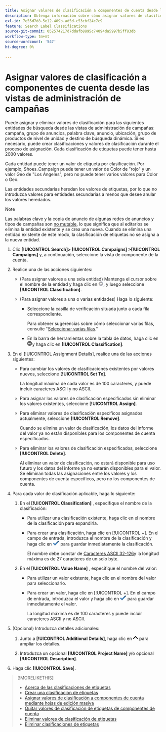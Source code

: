 ```yaml
---
title: Asignar valores de clasificación a componentes de cuenta desde las vistas de administración de campañas
description: Obtenga información sobre cómo asignar valores de clasificación a componentes de cuenta.
exl-id: 7e55d7d8-5e12-409b-ad5d-c53cbf24c7c9
feature: Search Label Classifications
source-git-commit: 052574217d7ddafb8895c74094da5997b5ff83db
workflow-type: tm+mt
source-wordcount: '547'
ht-degree: 0%

---
```


# Asignar valores de clasificación a componentes de cuenta desde las vistas de administración de campañas

Puede asignar y eliminar valores de clasificación para las siguientes entidades de búsqueda desde las vistas de administración de campañas: campaña, grupo de anuncios, palabra clave, anuncio, ubicación, grupo de productos de nivel de unidad y destino de búsqueda dinámica. Si es necesario, puede crear clasificaciones y valores de clasificación durante el proceso de asignación. Cada clasificación de etiquetas puede tener hasta 2000 valores.

Cada entidad puede tener un valor de etiqueta por clasificación. Por ejemplo, Shoes_Campaign puede tener un valor de Color de &quot;rojo&quot; y un valor Geo de &quot;Los Ángeles&quot;, pero no puede tener varios valores para Color o Geo.

Las entidades secundarias heredan los valores de etiquetas, por lo que no introduzca valores para entidades secundarias a menos que desee anular los valores heredados.

>[!NOTE]
>
>Las palabras clave y la copia de anuncio de algunas redes de anuncios y tipos de campañas son [no mutable](/help/search-social-commerce/campaign-management/faqs-campaigns.md), lo que significa que al editarlos se elimina la entidad existente y se crea una nueva. Cuando se elimina una entidad existente de este modo, la clasificación de etiquetas no se asigna a la nueva entidad.

1. Clic **[!UICONTROL Search]> [!UICONTROL Campaigns] >[!UICONTROL Campaigns]** y, a continuación, seleccione la vista de componente de la cuenta.

1. Realice una de las acciones siguientes:

   * (Para asignar valores a una sola entidad) Mantenga el cursor sobre el nombre de la entidad y haga clic en ![Botón Menú](/help/search-social-commerce/assets/arrow-dropdown-menu.png "Botón Menú"), y luego seleccione **[!UICONTROL Classification]**.

   * (Para asignar valores a una o varias entidades) Haga lo siguiente:

      * Seleccione la casilla de verificación situada junto a cada fila correspondiente.

        Para obtener sugerencias sobre cómo seleccionar varias filas, consulte &quot;[Seleccionar varias filas](/help/search-social-commerce/common-tasks/navigation-editing-selection/multiple-rows-select.md).&quot;

      * En la barra de herramientas sobre la tabla de datos, haga clic en ![Más](/help/search-social-commerce/assets/more.png "Más")y haga clic en **[!UICONTROL Classification]**.

1. En el [!UICONTROL Assignment Details], realice una de las acciones siguientes:

   * Para cambiar los valores de clasificaciones existentes por valores nuevos, seleccione **[!UICONTROL Set To]**.

     La longitud máxima de cada valor es de 100 caracteres, y puede incluir caracteres ASCII y no ASCII.

   * Para asignar los valores de clasificación especificados sin eliminar los valores existentes, seleccione **[!UICONTROL Assign]**.

   * Para eliminar valores de clasificación específicos asignados actualmente, seleccione **[!UICONTROL Remove]**.

     Cuando se elimina un valor de clasificación, los datos del informe del valor ya no están disponibles para los componentes de cuenta especificados.

   * Para eliminar los valores de clasificación especificados, seleccione **[!UICONTROL Delete]**.

     Al eliminar un valor de clasificación, no estará disponible para uso futuro y los datos del informe ya no estarán disponibles para el valor. Se eliminan todas las asignaciones entre los valores y los componentes de cuenta específicos, pero no los componentes de cuenta.

1. Para cada valor de clasificación aplicable, haga lo siguiente:

   1. En el **[!UICONTROL Classification]** , especifique el nombre de la clasificación:

      * Para utilizar una clasificación existente, haga clic en el nombre de la clasificación para expandirla.

      * Para crear una clasificación, haga clic en [!UICONTROL +]. En el campo de entrada, introduzca el nombre de la clasificación y haga clic en ![Guardar](/help/search-social-commerce/assets/select.png "Guardar") para guardar inmediatamente la clasificación.

        El nombre debe constar de [Caracteres ASCII 32-126](https://www.asciitable.com/)y la longitud máxima es de 27 caracteres de un solo byte.

   1. En el **[!UICONTROL Value Name]** , especifique el nombre del valor:

      * Para utilizar un valor existente, haga clic en el nombre del valor para seleccionarlo.

      * Para crear un valor, haga clic en [!UICONTROL +]. En el campo de entrada, introduzca el valor y haga clic en ![Guardar](/help/search-social-commerce/assets/select.png "Guardar") para guardar inmediatamente el valor.

        La longitud máxima es de 100 caracteres y puede incluir caracteres ASCII y no ASCII.

1. (Opcional) Introduzca detalles adicionales:

   1. Junto a **[!UICONTROL Additional Details]**, haga clic en ![Abrir](/help/search-social-commerce/assets/chevron-up.png "Abrir") para ampliar los detalles.

   1. Introduzca un opcional **[!UICONTROL Project Name]** y/o opcional **[!UICONTROL Description]**.

1. Haga clic **[!UICONTROL Save]**.

>[!MORELIKETHIS]
>
>* [Acerca de las clasificaciones de etiquetas](classification-about.md)
>* [Crear una clasificación de etiquetas](classification-create.md)
>* [Asignar valores de clasificación a componentes de cuenta mediante hojas de edición masiva](classification-values-assign-bulksheets.md)
>* [Quitar valores de clasificación de etiquetas de componentes de cuenta](classification-values-remove.md)
>* [Eliminar valores de clasificación de etiquetas](classification-values-delete.md)
>* [Eliminar clasificaciones de etiquetas](classification-delete.md)
